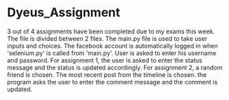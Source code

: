 # Dyeus_Assignment
3 out of 4 assignments have been completed due to my exams this week.
The file is divided between 2 files. The main.py file is used to take user inputs and choices. The facebook account is automatically logged in when 'selenium.py' is called from 'main.py'. User is asked to enter his username and password.
For assignment 1, the user is asked to enter the status message and the status is updated accordingly.
For assignment 2, a random friend is chosen. The most recent post from the timeline is chosen. the program asks the user to enter the comment message and the comment is updated.
